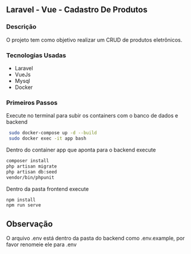 ## Laravel - Vue - Cadastro De Produtos

### Descrição
   
O projeto tem como objetivo realizar um CRUD de produtos eletrônicos.

### Tecnologias Usadas

- Laravel
- VueJs
- Mysql
- Docker

### Primeiros Passos

Execute no terminal para subir os containers com o banco de dados e backend
```bash
 sudo docker-compose up -d --build
 sudo docker exec -it app bash
 ```
 Dentro do container app que aponta para o backend execute
 ```bash
 composer install 
 php artisan migrate
 php artisan db:seed
 vendor/bin/phpunit
```

Dentro da pasta frontend execute
 ```bash
 npm install
 npm run serve
```

## Observação

O arquivo .env está dentro da pasta do backend como .env.example, por favor renomeie ele para .env
